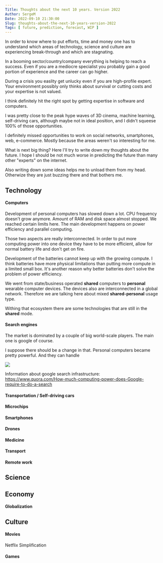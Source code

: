 ```yaml
---
Title: Thoughts about the next 10 years. Version 2022
Author: SergeM
Date: 2022-09-10 21:30:00
Slug: thoughts-about-the-next-10-years-version-2022
Tags: [ future, prediction, forecast, WIP ]
---
```



In order to know where to put efforts, time and money one has to understand which areas of 
technology, science and culture are experiencing break-through and which are stagnating.

In a booming sector/country/company everything is helping to reach a success. Even if you are 
a mediocre specialist you probably gain a good portion of experience and the career can go higher.

During a crisis you easlity get unlucky even if you are high-profile expert. Your environment possibly only thinks
about survival or cutting costs and your expertise is not valued.

I think definitely hit the right spot by getting expertise in software and computers.

I was pretty close to the peak hype waves of 3D cinema, machine learning, self-driving cars, 
although maybe not in ideal position, and I didn't squeese 100% of those opportunities.

I definitely missed opportunities to work on social networks, smartphones, web, e-commerce. Mostly because 
the areas weren't so interesting for me.

What is next big thing? Here I'll try to write down my thoughts about the future. 
I hope I should be not much worse in predicting the future than many other "experts" on the internet.

Also writing down some ideas helps me to unload them from my head. Otherwize they are 
just buzzing there and that bothers me.




## Technology

#### Computers

Development of personal computers has slowed down a lot. 
CPU frequency doesn't grow anymore. Amount of RAM and disk space almost stopped.
We reached certain limits here. The main development happens on 
power efficiency and parallel computing.

Those two aspects are really interconnected. In order to put more computing power  into
one device they have to be more efficient, allow for normal battery life and don't get on fire.

Development of the batteries cannot keep up with the growing compute. I think batteries have 
more physical limitations than putting more compute in a limited small box. It's another 
reason why better batteries don't solve the problem of power efficiency.


We went from state/business operated **shared** computers to **personal** wearable computer devices.
The devices also are interconnected in a global network. Therefore we are talking here
about mixed **shared-personal** usage type.

Withing that ecosystem there are some technologies that are still in the **shared** mode.


#### Search engines

The market is dominated by a couple of big world-scale players. The main one is google of course.



I suppose there should be a change in that. Personal computers became pretty powerful. And they can handle 

![](https://stats.areppim.com/ressources//internet_fcstx2017_601x461.png)

Information about google search infrastructure: https://www.quora.com/How-much-computing-power-does-Google-require-to-do-a-search

#### Transportation / Self-driving cars

#### Microchips

#### Smartphones

#### Drones

#### Medicine

#### Transport

#### Remote work

#### 


## Science


## Economy

#### Globalization




## Culture


#### Movies
Netflix
Simplification


#### Games
